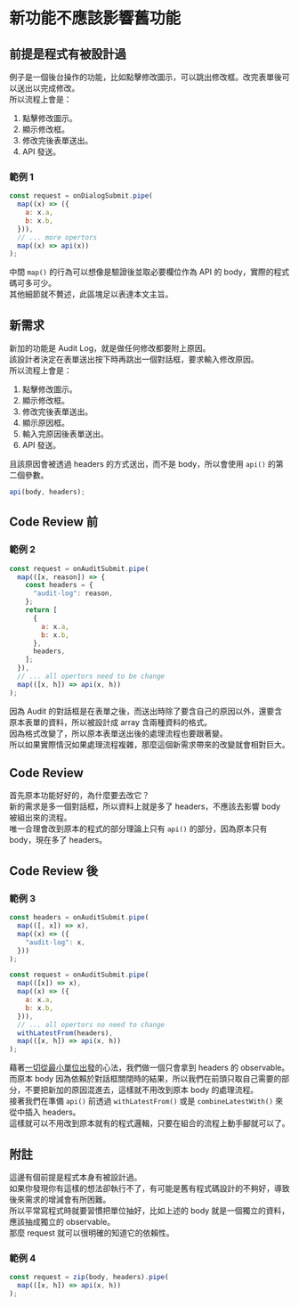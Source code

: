 # 新功能不應該影響舊功能

## 前提是程式有被設計過

例子是一個後台操作的功能，比如點擊修改圖示，可以跳出修改框。改完表單後可以送出以完成修改。  
所以流程上會是：

1. 點擊修改圖示。
1. 顯示修改框。
1. 修改完後表單送出。
1. API 發送。

### 範例 1

```js
const request = onDialogSubmit.pipe(
  map((x) => ({
    a: x.a,
    b: x.b,
  })),
  // ... more opertors
  map((x) => api(x))
);
```

中間 `map()` 的行為可以想像是驗證後並取必要欄位作為 API 的 body，實際的程式碼可多可少。  
其他細節就不贅述，此區塊足以表達本文主旨。

## 新需求

新加的功能是 Audit Log，就是做任何修改都要附上原因。  
該設計者決定在表單送出按下時再跳出一個對話框，要求輸入修改原因。  
所以流程上會是：

1. 點擊修改圖示。
1. 顯示修改框。
1. 修改完後表單送出。
1. 顯示原因框。
1. 輸入完原因後表單送出。
1. API 發送。

且該原因會被透過 headers 的方式送出，而不是 body，所以會使用 `api()` 的第二個參數。

```js
api(body, headers);
```

## Code Review 前

### 範例 2

```js
const request = onAuditSubmit.pipe(
  map(([x, reason]) => {
    const headers = {
      "audit-log": reason,
    };
    return [
      {
        a: x.a,
        b: x.b,
      },
      headers,
    ];
  }),
  // ... all opertors need to be change
  map(([x, h]) => api(x, h))
);
```

因為 Audit 的對話框是在表單之後，而送出時除了要含自己的原因以外，還要含原本表單的資料，所以被設計成 array 含兩種資料的格式。  
因為格式改變了，所以原本表單送出後的處理流程也要跟著變。  
所以如果實際情況如果處理流程複雜，那麼這個新需求帶來的改變就會相對巨大。

## Code Review

首先原本功能好好的，為什麼要去改它？  
新的需求是多一個對話框，所以資料上就是多了 headers，不應該去影響 body 被組出來的流程。  
唯一合理會改到原本的程式的部分理論上只有 `api()` 的部分，因為原本只有 body，現在多了 headers。

## Code Review 後

### 範例 3

```js
const headers = onAuditSubmit.pipe(
  map(([, x]) => x),
  map((x) => ({
    "audit-log": x,
  }))
);

const request = onAuditSubmit.pipe(
  map(([x]) => x),
  map((x) => ({
    a: x.a,
    b: x.b,
  })),
  // ... all opertors no need to change
  withLatestFrom(headers),
  map(([x, h]) => api(x, h))
);
```

藉著[一切從最小單位出發]的心法，我們做一個只會拿到 headers 的 observable。  
而原本 body 因為依賴於對話框關閉時的結果，所以我們在前頭只取自己需要的部分，不要把新加的原因混進去，這樣就不用改到原本 body 的處理流程。  
接著我們在準備 `api()` 前透過 `withLatestFrom()` 或是 `combineLatestWith()` 來從中插入 headers。  
這樣就可以不用改到原本就有的程式邏輯，只要在組合的流程上動手腳就可以了。

## 附註

這邊有個前提是程式本身有被設計過。  
如果你發現你有這樣的想法卻執行不了，有可能是舊有程式碼設計的不夠好，導致後來需求的增減會有所困難。  
所以平常寫程式時就要習慣把單位抽好，比如上述的 body 就是一個獨立的資料，應該抽成獨立的 observable。  
那麼 request 就可以很明確的知道它的依賴性。

### 範例 4

```js
const request = zip(body, headers).pipe(
  map(([x, h]) => api(x, h))
);
```

[一切從最小單位出發]: https://github.com/QimatLuo/best_practice/blob/main/atom.md

